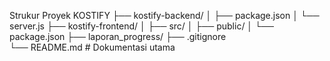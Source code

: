 Strukur Proyek
KOSTIFY
├── kostify-backend/
│   ├── package.json
│   └── server.js
├── kostify-frontend/
│   ├── src/
│   ├── public/
│   └── package.json
├── laporan_progress/ 
├── .gitignore     
└── README.md         # Dokumentasi utama
